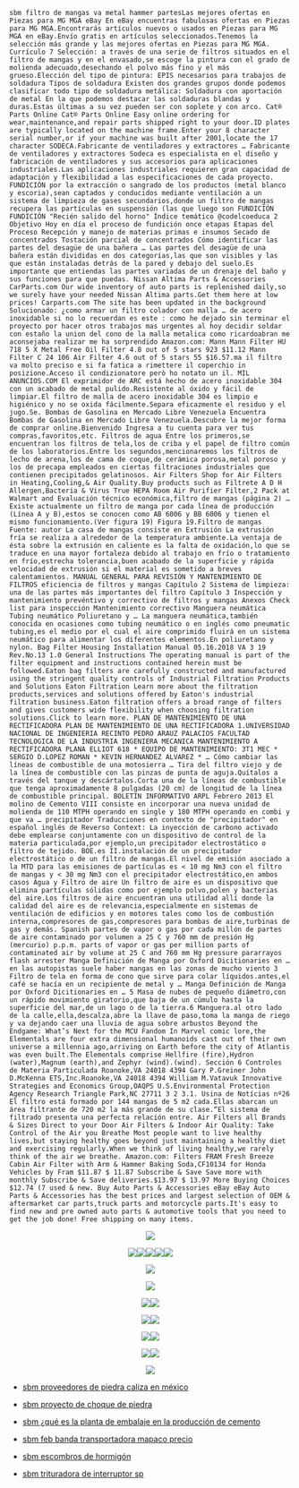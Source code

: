 
```
sbm filtro de mangas va metal hammer partesLas mejores ofertas en Piezas para MG MGA eBay En eBay encuentras fabulosas ofertas en Piezas para MG MGA.Encontrarás artículos nuevos o usados en Piezas para MG MGA en eBay.Envío gratis en artículos seleccionados.Tenemos la selección más grande y las mejores ofertas en Piezas para MG MGA. Currículo 7 Selección: a través de una serie de filtros situados en el filtro de mangas y en el envasado,se escoge la pintura con el grado de molienda adecuado,desechando el polvo más fino y el más grueso.Elección del tipo de pintura: EPIS necesarios para trabajos de soldadura Tipos de soldadura Existen dos grandes grupos donde podemos clasificar todo tipo de soldadura metálica: Soldadura con aportación de metal En la que podemos destacar las soldaduras blandas y duras.Estas últimas a su vez pueden ser con soplete y con arco. Cat® Parts Online Cat® Parts Online Easy online ordering for wear,maintenance,and repair parts shipped right to your door.ID plates are typically located on the machine frame.Enter your 8 character serial number,or if your machine was built after 2001,locate the 17 character SODECA.Fabricante de ventiladores y extractores … Fabricante de ventiladores y extractores Sodeca es especialista en el diseño y fabricación de ventiladores y sus accesorios para aplicaciones industriales.Las aplicaciones industriales requieren gran capacidad de adaptación y flexibilidad a las especificaciones de cada proyecto. FUNDICIÓN por la extracción o sangrado de los productos (metal blanco y escoria),sean captados y conducidos mediante ventilación a un sistema de limpieza de gases secundarios,donde un filtro de mangas recupera las partículas en suspensión (las que luego son FUNDICIÓN FUNDICIÓN "Recién salido del horno" Índice temático @codelcoeduca 2 Objetivo Hoy en día el proceso de fundición once etapas Etapas del Proceso Recepción y manejo de materias primas e insumos Secado de concentrados Tostación parcial de concentrados Cómo identificar las partes del desagüe de una bañera … Las partes del desagüe de una bañera están divididas en dos categorías,las que son visibles y las que están instaladas detrás de la pared y debajo del suelo.Es importante que entiendas las partes variadas de un drenaje del baño y sus funciones para que puedas. Nissan Altima Parts & Accessories CarParts.com Our wide inventory of auto parts is replenished daily,so we surely have your needed Nissan Altima parts.Get them here at low prices! Carparts.com The site has been updated in the background Solucionado: ¿como armar un filtro colador con malla … de acero inoxidable si no lo recuerdan es este : como he dejado sin terminar el proyecto por hacer otros trabajos mas urgentes al hoy decidir soldar con estaño la union del cono de la malla metalica como ricardoabran me aconsejaba realizar me ha sorprendido Amazon.com: Mann Mann Filter HU 718 5 X Metal Free Oil Filter 4.8 out of 5 stars 923 $11.12 Mann Filter C 24 106 Air Filter 4.6 out of 5 stars 55 $16.57.ma il filtro va molto preciso e si fa fatica a rimettere il coperchio in posizione.Acceso il condizionatore però ho notato un il. MIL ANUNCIOS.COM El exprimidor de ARC está hecho de acero inoxidable 304 con un acabado de metal pulido.Resistente al óxido y fácil de limpiar.El filtro de malla de acero inoxidable 304 es limpio e higiénico y no se oxida fácilmente.Separa eficazmente el residuo y el jugo.Se. Bombas de Gasolina en Mercado Libre Venezuela Encuentra Bombas de Gasolina en Mercado Libre Venezuela.Descubre la mejor forma de comprar online.Bienvenido Ingresa a tu cuenta para ver tus compras,favoritos,etc. Filtros de agua Entre los primeros,se encuentran los filtros de tela,los de criba y el papel de filtro común de los laboratorios.Entre los segundos,mencionaremos los filtros de lecho de arena,los de cama de coque,de cerámica porosa,metal poroso y los de precapa empleados en ciertas filtraciones industriales que contienen precipitados gelatinosos. Air Filters Shop for Air Filters in Heating,Cooling,& Air Quality.Buy products such as Filtrete A D H Allergen,Bacteria & Virus True HEPA Room Air Purifier Filter,2 Pack at Walmart and Evaluación técnico económica,filtro de mangas (página 2) … Existe actualmente un filtro de manga por cada línea de producción (Línea A y B),estos se conocen como AB 6006 y BB 6006 y tienen el mismo funcionamiento.(Ver figura 19) Figura 19.Filtro de mangas Fuente: autor La casa de mangas consiste en Extrusión La extrusión fría se realiza a alrededor de la temperatura ambiente.La ventaja de ésta sobre la extrusión en caliente es la falta de oxidación,lo que se traduce en una mayor fortaleza debido al trabajo en frío o tratamiento en frío,estrecha tolerancia,buen acabado de la superficie y rápida velocidad de extrusión si el material es sometido a breves calentamientos. MANUAL GENERAL PARA REVISIÓN Y MANTENIMIENTO DE FILTROS eficiencia de filtros y mangas Capítulo 2 Sistema de limpieza: una de las partes más importantes del filtro Capítulo 3 Inspección y mantenimiento prevéntivo y correctivo de filtros y mangas Anexos Check list para inspección Mantenimiento correctivo Manguera neumática Tubing neumático Poliuretano y … La manguera neumática,también conocida en ocasiones como tubing neumático o en inglés como pneumatic tubing,es el medio por el cual el aire comprimido fluirá en un sistema neumático para alimentar los diferentes elementos.En poliuretano y nylon. Bag Filter Housing Installation Manual 05.16.2018 VA 3 19 Rev.No.13 1.0 General Instructions The operating manual is part of the filter equipment and instructions contained herein must be followed.Eaton bag filters are carefully constructed and manufactured using the stringent quality controls of Industrial Filtration Products and Solutions Eaton Filtration Learn more about the filtration products,services and solutions offered by Eaton's industrial filtration business.Eaton filtration offers a broad range of filters and gives customers wide flexibility when choosing filtration solutions.Click to learn more. PLAN DE MANTENIMIENTO DE UNA RECTIFICADORA PLAN DE MANTENIMIENTO DE UNA RECTIFICADORA 1.UNIVERSIDAD NACIONAL DE INGENIERIA RECINTO PEDRO ARAUZ PALACIOS FACULTAD TECNOLOGICA DE LA INDUSTRIA INGENIERA MECANICA MANTENIMIENTO A RECTIFICADORA PLANA ELLIOT 618 * EQUIPO DE MANTENIMIENTO: 3T1 MEC * SERGIO D.LOPEZ ROMAN * KEVIN HERNANDEZ ALVAREZ * … Cómo cambiar las líneas de combustible de una motosierra … Tira del filtro viejo y de la línea de combustible con las pinzas de punta de aguja.Quítalos a través del tanque y descártalos.Corta una de la líneas de combustible que tenga aproximadamente 8 pulgadas (20 cm) de longitud de la línea de combustible principal. BOLETIN INFORMATIVO ARPL Febrero 2013 El molino de Cemento VIII consiste en incorporar una nueva unidad de molienda de 110 MTPH operando en single y 180 MTPH operando en combi y que va … precipitador Traducciones en contexto de "precipitador" en español inglés de Reverso Context: La inyección de carbono activado debe emplearse conjuntamente con un dispositivo de control de la materia particulada,por ejemplo,un precipitador electrostático o filtro de tejido. BOE.es II.instalación de un precipitador electrostático o de un filtro de mangas.El nivel de emisión asociado a la MTD para las emisiones de partículas es < 10 mg Nm3 con el filtro de mangas y < 30 mg Nm3 con el precipitador electrostático,en ambos casos Agua y Filtro de aire Un filtro de aire es un dispositivo que elimina partículas sólidas como por ejemplo polvo,polen y bacterias del aire.Los filtros de aire encuentran una utilidad allí donde la calidad del aire es de relevancia,especialmente en sistemas de ventilación de edificios y en motores tales como los de combustión interna,compresores de gas,compresores para bombas de aire,turbinas de gas y demás. Spanish partes de vapor o gas por cada millón de partes de aire contaminado por volumen a 25 C y 760 mm de presión Hg (mercurio) p.p.m. parts of vapor or gas per million parts of contaminated air by volume at 25 C and 760 mm Hg pressure pararrayos flash arrester Manga Definición de Manga por Oxford Dicitionaries en … en las autopistas suele haber mangas en las zonas de mucho viento 3 Filtro de tela en forma de cono que sirve para colar líquidos.antes,el café se hacía en un recipiente de metal y … Manga Definición de Manga por Oxford Dicitionaries en … 5 Masa de nubes de pequeño diámetro,con un rápido movimiento giratorio,que baja de un cúmulo hasta la superficie del mar,de un lago o de la tierra.6 Manguera.al otro lado de la calle,ella,descalza,abre la llave de paso,toma la manga de riego y va dejando caer una lluvia de agua sobre arbustos Beyond the Endgame: What’s Next for the MCU Fandom In Marvel comic lore,the Elementals are four extra dimensional humanoids cast out of their own universe a millennia ago,arriving on Earth before the city of Atlantis was even built.The Elementals comprise Hellfire (fire),Hydron (water),Magnum (earth),and Zephyr (wind).(wind). Sección 6 Controles de Materia Particulada Roanoke,VA 24018 4394 Gary P.Greiner John D.McKenna ETS,Inc.Roanoke,VA 24018 4394 William M.Vatavuk Innovative Strategies and Economics Group,OAQPS U.S.Environmental Protection Agency Research Triangle Park,NC 27711 3 2 3.1. Usina de Notícias nº26 El filtro está formado por 144 mangas de 5 m2 cada.Ellas abarcan un área filtrante de 720 m2 la más grande de su clase.“El sistema de filtrado presenta una perfecta relación entre. Air Filters all Brands & Sizes Direct to your Door Air Filters & Indoor Air Quality: Take Control of the Air you Breathe Most people want to live healthy lives,but staying healthy goes beyond just maintaining a healthy diet and exercising regularly.When we think of living healthy,we rarely think of the air we breathe. Amazon.com: Filters FRAM Fresh Breeze Cabin Air Filter with Arm & Hammer Baking Soda,CF10134 for Honda Vehicles by Fram $11.87 $ 11.87 Subscribe & Save Save more with monthly Subscribe & Save deliveries.$13.97 $ 13.97 More Buying Choices $12.74 (7 used & new. Buy Auto Parts & Accessories eBay eBay Auto Parts & Accessories has the best prices and largest selection of OEM & aftermarket car parts,truck parts and motorcycle parts.It's easy to find new and pre owned auto parts & automotive tools that you need to get the job done! Free shipping on many items. 
```

<div align="center">

<a href="https://es-crusher.shibang-china.com/github&k=sbm+filtro+de+mangas+va+metal+hammer+partes"><img src="https://static.shibang-china.com/es/crusher/logo.jpg"></a>

<a href="https://es-crusher.shibang-china.com/github&k=sbm+filtro+de+mangas+va+metal+hammer+partes"><img src="https://static.shibang-china.com/es/crusher/index.jpg"></a><a href="https://es-crusher.shibang-china.com/material.htmlgithub&k=sbm+filtro+de+mangas+va+metal+hammer+partes"><img src="https://static.shibang-china.com/es/crusher/material.jpg"></a><a href="https://es-crusher.shibang-china.com/application.htmlgithub&k=sbm+filtro+de+mangas+va+metal+hammer+partes"><img src="https://static.shibang-china.com/es/crusher/application.jpg"></a><a href="https://es-crusher.shibang-china.com/aboutus.htmlgithub&k=sbm+filtro+de+mangas+va+metal+hammer+partes"><img src="https://static.shibang-china.com/es/crusher/aboutus.jpg"></a><a href="https://es-crusher.shibang-china.com/contact.htmlgithub&k=sbm+filtro+de+mangas+va+metal+hammer+partes"><img src="https://static.shibang-china.com/es/crusher/contact.jpg"></a>

<a href="https://es-crusher.shibang-china.com/github&k=sbm+filtro+de+mangas+va+metal+hammer+partes"><img src="https://static.shibang-china.com/es/crusher/banner.jpg"></a>

<a href="https://swt.shibang-china.com/github&k=sbm+filtro+de+mangas+va+metal+hammer+partes"><img src="https://static.shibang-china.com/es/crusher/text.jpg"></a>

<a href="https://swt.shibang-china.com/github&k=sbm+filtro+de+mangas+va+metal+hammer+partes"><img src="https://static.shibang-china.com/es/crusher/chat.jpg"></a><a href="https://es-crusher.shibang-china.com/contact.htmlgithub&k=sbm+filtro+de+mangas+va+metal+hammer+partes"><img src="https://static.shibang-china.com/es/crusher/message.jpg"></a>

<a href="https://es-crusher.shibang-china.com/products/pe.htmlgithub&k=sbm+filtro+de+mangas+va+metal+hammer+partes"><img src="https://static.shibang-china.com/es/crusher/pe.jpg"></a><a href="https://es-crusher.shibang-china.com/products/pf.htmlgithub&k=sbm+filtro+de+mangas+va+metal+hammer+partes"><img src="https://static.shibang-china.com/es/crusher/pf.jpg"></a>

<a href="https://es-crusher.shibang-china.com/products/hpt.htmlgithub&k=sbm+filtro+de+mangas+va+metal+hammer+partes"><img src="https://static.shibang-china.com/es/crusher/hpt.jpg"></a><a href="https://es-crusher.shibang-china.com/products/vsi.htmlgithub&k=sbm+filtro+de+mangas+va+metal+hammer+partes"><img src="https://static.shibang-china.com/es/crusher/vsi.jpg"></a>

<a href="https://es-crusher.shibang-china.com/products/klv.htmlgithub&k=sbm+filtro+de+mangas+va+metal+hammer+partes"><img src="https://static.shibang-china.com/es/crusher/klv.jpg"></a><a href="https://es-crusher.shibang-china.com/products/portable.htmlgithub&k=sbm+filtro+de+mangas+va+metal+hammer+partes"><img src="https://static.shibang-china.com/es/crusher/portable.jpg"></a>

<a href="https://swt.shibang-china.com/github&k=sbm+filtro+de+mangas+va+metal+hammer+partes"><img src="https://static.shibang-china.com/es/crusher/case.jpg"></a>

</div>


* [sbm proveedores de piedra caliza en méxico](sbm%20proveedores%20de%20piedra%20caliza%20en%20m%C3%A9xico.md)

* [sbm proyecto de choque de piedra](sbm%20proyecto%20de%20choque%20de%20piedra.md)

* [sbm ¿qué es la planta de embalaje en la producción de cemento](sbm%20%C2%BFqu%C3%A9%20es%20la%20planta%20de%20embalaje%20en%20la%20producci%C3%B3n%20de%20cemento.md)

* [sbm feb banda transportadora mapaco precio](sbm%20feb%20banda%20transportadora%20mapaco%20precio.md)

* [sbm escombros de hormigón](sbm%20escombros%20de%20hormig%C3%B3n.md)

* [sbm trituradora de interruptor sp](sbm%20trituradora%20de%20interruptor%20sp.md)